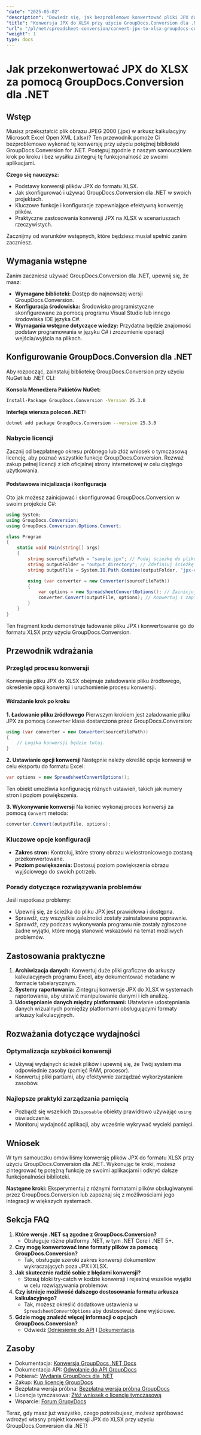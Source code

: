 ```yaml
---
"date": "2025-05-02"
"description": "Dowiedz się, jak bezproblemowo konwertować pliki JPX do formatu XLSX za pomocą GroupDocs.Conversion dla .NET. Postępuj zgodnie z naszym przewodnikiem krok po kroku i zintegruj tę funkcjonalność ze swoimi aplikacjami."
"title": "Konwersja JPX do XLSX przy użyciu GroupDocs.Conversion dla .NET&#58; Kompleksowy przewodnik"
"url": "/pl/net/spreadsheet-conversion/convert-jpx-to-xlsx-groupdocs-conversion-dotnet/"
"weight": 1
type: docs
---
```

# Jak przekonwertować JPX do XLSX za pomocą GroupDocs.Conversion dla .NET

## Wstęp

Musisz przekształcić plik obrazu JPEG 2000 (.jpx) w arkusz kalkulacyjny Microsoft Excel Open XML (.xlsx)? Ten przewodnik pomoże Ci bezproblemowo wykonać tę konwersję przy użyciu potężnej biblioteki GroupDocs.Conversion for .NET. Postępuj zgodnie z naszym samouczkiem krok po kroku i bez wysiłku zintegruj tę funkcjonalność ze swoimi aplikacjami.

**Czego się nauczysz:**
- Podstawy konwersji plików JPX do formatu XLSX.
- Jak skonfigurować i używać GroupDocs.Conversion dla .NET w swoich projektach.
- Kluczowe funkcje i konfiguracje zapewniające efektywną konwersję plików.
- Praktyczne zastosowania konwersji JPX na XLSX w scenariuszach rzeczywistych.

Zacznijmy od warunków wstępnych, które będziesz musiał spełnić zanim zaczniesz.

## Wymagania wstępne

Zanim zaczniesz używać GroupDocs.Conversion dla .NET, upewnij się, że masz:
- **Wymagane biblioteki:** Dostęp do najnowszej wersji GroupDocs.Conversion.
- **Konfiguracja środowiska:** Środowisko programistyczne skonfigurowane za pomocą programu Visual Studio lub innego środowiska IDE języka C#.
- **Wymagania wstępne dotyczące wiedzy:** Przydatna będzie znajomość podstaw programowania w języku C# i zrozumienie operacji wejścia/wyjścia na plikach.

## Konfigurowanie GroupDocs.Conversion dla .NET

Aby rozpocząć, zainstaluj bibliotekę GroupDocs.Conversion przy użyciu NuGet lub .NET CLI:

**Konsola Menedżera Pakietów NuGet:**
```bash
Install-Package GroupDocs.Conversion -Version 25.3.0
```

**Interfejs wiersza poleceń .NET:**
```bash
dotnet add package GroupDocs.Conversion --version 25.3.0
```

### Nabycie licencji

Zacznij od bezpłatnego okresu próbnego lub złóż wniosek o tymczasową licencję, aby poznać wszystkie funkcje GroupDocs.Conversion. Rozważ zakup pełnej licencji z ich oficjalnej strony internetowej w celu ciągłego użytkowania.

#### Podstawowa inicjalizacja i konfiguracja

Oto jak możesz zainicjować i skonfigurować GroupDocs.Conversion w swoim projekcie C#:

```csharp
using System;
using GroupDocs.Conversion;
using GroupDocs.Conversion.Options.Convert;

class Program
{
    static void Main(string[] args)
    {
        string sourceFilePath = "sample.jpx"; // Podaj ścieżkę do pliku JPX.
        string outputFolder = "output_directory"; // Zdefiniuj ścieżkę do katalogu wyjściowego.
        string outputFile = System.IO.Path.Combine(outputFolder, "jpx-converted-to.xlsx"); // Lokalizacja wynikowego pliku XLSX.

        using (var converter = new Converter(sourceFilePath))
        {
            var options = new SpreadsheetConvertOptions(); // Zainicjuj opcje konwersji dla arkuszy kalkulacyjnych.
            converter.Convert(outputFile, options); // Konwertuj i zapisz plik JPX jako XLSX.
        }
    }
}
```

Ten fragment kodu demonstruje ładowanie pliku JPX i konwertowanie go do formatu XLSX przy użyciu GroupDocs.Conversion.

## Przewodnik wdrażania

### Przegląd procesu konwersji

Konwersja pliku JPX do XLSX obejmuje załadowanie pliku źródłowego, określenie opcji konwersji i uruchomienie procesu konwersji.

#### Wdrażanie krok po kroku

**1. Ładowanie pliku źródłowego**
Pierwszym krokiem jest załadowanie pliku JPX za pomocą `Converter` klasa dostarczona przez GroupDocs.Conversion:
```csharp
using (var converter = new Converter(sourceFilePath))
{
    // Logika konwersji będzie tutaj.
}
```

**2. Ustawianie opcji konwersji**
Następnie należy określić opcje konwersji w celu eksportu do formatu Excel:
```csharp
var options = new SpreadsheetConvertOptions();
```
Ten obiekt umożliwia konfigurację różnych ustawień, takich jak numery stron i poziom powiększenia.

**3. Wykonywanie konwersji**
Na koniec wykonaj proces konwersji za pomocą `Convert` metoda:
```csharp
converter.Convert(outputFile, options);
```

### Kluczowe opcje konfiguracji
- **Zakres stron:** Kontroluj, które strony obrazu wielostronicowego zostaną przekonwertowane.
- **Poziom powiększenia:** Dostosuj poziom powiększenia obrazu wyjściowego do swoich potrzeb.

### Porady dotyczące rozwiązywania problemów
Jeśli napotkasz problemy:
- Upewnij się, że ścieżka do pliku JPX jest prawidłowa i dostępna.
- Sprawdź, czy wszystkie zależności zostały zainstalowane poprawnie.
- Sprawdź, czy podczas wykonywania programu nie zostały zgłoszone żadne wyjątki, które mogą stanowić wskazówki na temat możliwych problemów.

## Zastosowania praktyczne
1. **Archiwizacja danych:** Konwertuj duże pliki graficzne do arkuszy kalkulacyjnych programu Excel, aby dokumentować metadane w formacie tabelarycznym.
2. **Systemy raportowania:** Zintegruj konwersje JPX do XLSX w systemach raportowania, aby ułatwić manipulowanie danymi i ich analizę.
3. **Udostępnianie danych między platformami:** Ułatwianie udostępniania danych wizualnych pomiędzy platformami obsługującymi formaty arkuszy kalkulacyjnych.

## Rozważania dotyczące wydajności
### Optymalizacja szybkości konwersji
- Używaj wydajnych ścieżek plików i upewnij się, że Twój system ma odpowiednie zasoby (pamięć RAM, procesor).
- Konwertuj pliki partiami, aby efektywnie zarządzać wykorzystaniem zasobów.

### Najlepsze praktyki zarządzania pamięcią
- Pozbądź się wszelkich `IDisposable` obiekty prawidłowo używając `using` oświadczenie.
- Monitoruj wydajność aplikacji, aby wcześnie wykrywać wycieki pamięci.

## Wniosek
W tym samouczku omówiliśmy konwersję plików JPX do formatu XLSX przy użyciu GroupDocs.Conversion dla .NET. Wykonując te kroki, możesz zintegrować tę potężną funkcję ze swoimi aplikacjami i odkryć dalsze funkcjonalności biblioteki.

**Następne kroki:** Eksperymentuj z różnymi formatami plików obsługiwanymi przez GroupDocs.Conversion lub zapoznaj się z możliwościami jego integracji w większych systemach.

## Sekcja FAQ
1. **Które wersje .NET są zgodne z GroupDocs.Conversion?**
   - Obsługuje różne platformy .NET, w tym .NET Core i .NET 5+.
2. **Czy mogę konwertować inne formaty plików za pomocą GroupDocs.Conversion?**
   - Tak, obsługuje szeroki zakres konwersji dokumentów wykraczających poza JPX i XLSX.
3. **Jak skutecznie radzić sobie z błędami konwersji?**
   - Stosuj bloki try-catch w kodzie konwersji i rejestruj wszelkie wyjątki w celu rozwiązywania problemów.
4. **Czy istnieje możliwość dalszego dostosowania formatu arkusza kalkulacyjnego?**
   - Tak, możesz określić dodatkowe ustawienia w `SpreadsheetConvertOptions` aby dostosować dane wyjściowe.
5. **Gdzie mogę znaleźć więcej informacji o opcjach GroupDocs.Conversion?**
   - Odwiedź [Odniesienie do API](https://reference.groupdocs.com/conversion/net/) I [Dokumentacja](https://docs.groupdocs.com/conversion/net/).

## Zasoby
- Dokumentacja: [Konwersja GroupDocs .NET Docs](https://docs.groupdocs.com/conversion/net/)
- Dokumentacja API: [Odwołanie do API GroupDocs](https://reference.groupdocs.com/conversion/net/)
- Pobierać: [Wydania GroupDocs dla .NET](https://releases.groupdocs.com/conversion/net/)
- Zakup: [Kup licencję GroupDocs](https://purchase.groupdocs.com/buy)
- Bezpłatna wersja próbna: [Bezpłatna wersja próbna GroupDocs](https://releases.groupdocs.com/conversion/net/)
- Licencja tymczasowa: [Złóż wniosek o licencję tymczasową](https://purchase.groupdocs.com/temporary-license/)
- Wsparcie: [Forum GrupyDocs](https://forum.groupdocs.com/c/conversion/10)

Teraz, gdy masz już wszystko, czego potrzebujesz, możesz spróbować wdrożyć własny projekt konwersji JPX do XLSX przy użyciu GroupDocs.Conversion dla .NET!